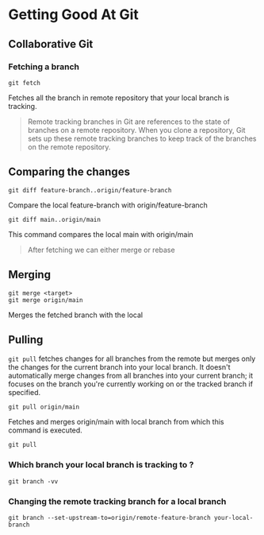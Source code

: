 # Getting Good At Git



## Collaborative Git

### Fetching a branch

```
git fetch 
```

Fetches all the branch in remote repository that your local branch is tracking. 

> Remote tracking branches in Git are references to the state of branches on a remote repository. When you clone a repository, Git sets up these remote tracking branches to keep track of the branches on the remote repository.

## Comparing the changes

```
git diff feature-branch..origin/feature-branch
```

Compare the local feature-branch with origin/feature-branch

```
git diff main..origin/main
```

This command compares the local main with origin/main



> After fetching we can either merge or rebase



## Merging

```
git merge <target>
git merge origin/main
```

Merges the fetched branch with the local



## Pulling

 `git pull` fetches changes for all branches from the remote but merges only the changes for the current branch into your local branch. It doesn't automatically merge changes from all branches into your current branch; it focuses on the branch you're currently working on or the tracked branch if specified.

```
git pull origin/main
```

Fetches and merges origin/main with local branch from which this command is executed. 

```
git pull 
```

### Which branch your local branch is tracking to ?

```
git branch -vv
```

### Changing the remote tracking branch for a local branch

```
git branch --set-upstream-to=origin/remote-feature-branch your-local-branch
```

